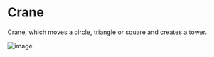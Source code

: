 # Crane
Crane, which moves a circle, triangle or square and creates a tower.

![image](https://github.com/user-attachments/assets/59dae3a3-968a-4bcb-983d-e2996be573e7)
